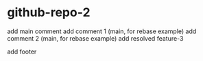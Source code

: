 # github-repo-2

add main comment
add comment 1 (main, for rebase example)
add comment 2 (main, for rebase example)
add resolved feature-3

add footer
